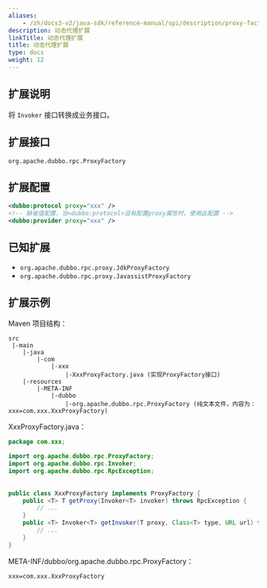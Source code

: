 ```yaml
---
aliases:
    - /zh/docs3-v2/java-sdk/reference-manual/spi/description/proxy-factory/
description: 动态代理扩展
linkTitle: 动态代理扩展
title: 动态代理扩展
type: docs
weight: 12
---
```




## 扩展说明

将 `Invoker` 接口转换成业务接口。

## 扩展接口

`org.apache.dubbo.rpc.ProxyFactory`

## 扩展配置

```xml
<dubbo:protocol proxy="xxx" />
<!-- 缺省值配置，当<dubbo:protocol>没有配置proxy属性时，使用此配置 -->
<dubbo:provider proxy="xxx" />
```

## 已知扩展

* `org.apache.dubbo.rpc.proxy.JdkProxyFactory`
* `org.apache.dubbo.rpc.proxy.JavassistProxyFactory`

## 扩展示例

Maven 项目结构：

```
src
 |-main
    |-java
        |-com
            |-xxx
                |-XxxProxyFactory.java (实现ProxyFactory接口)
    |-resources
        |-META-INF
            |-dubbo
                |-org.apache.dubbo.rpc.ProxyFactory (纯文本文件，内容为：xxx=com.xxx.XxxProxyFactory)
```

XxxProxyFactory.java：

```java
package com.xxx;
 
import org.apache.dubbo.rpc.ProxyFactory;
import org.apache.dubbo.rpc.Invoker;
import org.apache.dubbo.rpc.RpcException;
 
 
public class XxxProxyFactory implements ProxyFactory {
    public <T> T getProxy(Invoker<T> invoker) throws RpcException {
        // ...
    }
    public <T> Invoker<T> getInvoker(T proxy, Class<T> type, URL url) throws RpcException {
        // ...
    }
}
```

META-INF/dubbo/org.apache.dubbo.rpc.ProxyFactory：

```properties
xxx=com.xxx.XxxProxyFactory
```